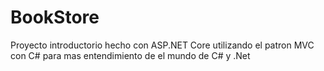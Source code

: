 # BookStore
Proyecto introductorio hecho con ASP.NET Core utilizando el patron MVC con C# para mas entendimiento de el mundo de C# y .Net
